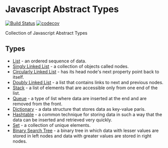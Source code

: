 # Javascript Abstract Types
[![Build Status](https://travis-ci.org/anein/javascript-abstract-types.svg?branch=master)](https://travis-ci.org/anein/javascript-abstract-types) [![codecov](https://codecov.io/gh/anein/javascript-abstract-types/branch/master/graph/badge.svg)](https://codecov.io/gh/anein/javascript-abstract-types)

Collection of Javascript Abstract Types

## Types
* [List](./src/listadt.js) - an ordered sequence of data.
* [Singly Linked List](./src/singlyLinkedList.js) - a collection of objects called nodes.
* [Circularly Linked List](./src/circularlyLinkedList.js) - has its head node's next property point back to itself.
* [Doubly Linked List](./src/doublyLinkedList.js) - a list that contains links to next and previous nodes.
* [Stack](./src/stack.js) - a list of elements that are accessible only from one end of the list.
* [Queue](./src/queue.js) - a type of list where data are inserted at the end and are removed from the front.
* [Dictionary](./src/dictionary.js) - a data structure that stores data as key-value paris.
* [Hashtable](./src/hashtable.js) - a common technique for storing data in such a way that the data can be inserted and retrieved very quickly.
* [Set](./src/set.js) - a collection of unique elements.
* [Binary Search Tree](./src/binarySearchTree.js) - a binary tree in which data with lesser values are stored in left nodes and data with greater values are stored in right nodes.
